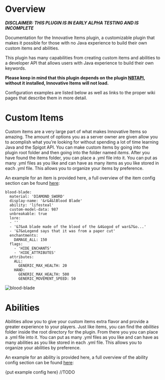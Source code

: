 # Overview
***DISCLAIMER: THIS PLUGIN IS IN EARLY ALPHA TESTING AND IS INCOMPLETE***

Documentation for the Innovative Items plugin, a customizable plugin that makes it possible for those with no Java experience to build their own custom items and abilities.

This plugin has many capabilities from creating custom items and abilities to a developer API that allows users with Java experience to build their own keywords.

**Please keep in mind that this plugin depends on the plugin [NBTAPI](https://www.spigotmc.org/resources/nbt-api.7939/), without it installed, Innovative Items will not load.**

Configuration examples are listed below as well as links to the proper wiki pages that describe them in more detail.

# Custom Items

Custom items are a very large part of what makes Innovative Items so amazing. The amount of options you as a server owner are given allow you to acomplish what you're looking for without spending a lot of time learning Java and the Spigot API. You can make custom items by going into the plugin root folder and then going into the folder named *items*. After you have found the items folder, you can place a .yml file into it. You can put as many .yml files as you like and can have as many items as you like stored in each .yml file. This allows you to organize your items by preference.

An example for an item is provided here, a full overview of the item config section can be found [here](https://github.com/BoBoBalloon/InnovativeItemsDOCS/wiki/Custom-Items):

```
blood-blade:
  material: 'DIAMOND_SWORD'
  display-name: '&r&4&lBlood Blade'
  ability: 'lifesteal'
  custom-model-data: 987
  unbreakable: true
  lore:
  - ''
  - '&7&oA blade made of the blood of the &4&ogod of war&7&o...'
  - '&7&oLegend says that it was from a paper cut'
  enchantments:
    DAMAGE_ALL: 150
  flags:
    - 'HIDE_ENCHANTS'
    - 'HIDE_ATTRIBUTES'
  attributes:
    ALL:
      GENERIC_MAX_HEALTH: 20
    HAND:
      GENERIC_MAX_HEALTH: 500
      GENERIC_MOVEMENT_SPEED: 50
```

![blood-blade](https://user-images.githubusercontent.com/61363161/121826107-18dfc680-cc84-11eb-8b4b-00195290deca.png)

# Abilities

Abilities allow you to give your custom items extra flavor and provide a greater experience to your players. Just like items, you can find the *abilities* folder inside the root directory for the plugin. From there you you can place a .yml file into it. You can put as many .yml files as you like and can have as many abilities as you like stored in each .yml file. This allows you to organize your abilities by preference.

An example for an ability is provided here, a full overview of the ability config section can be found [here](https://github.com/BoBoBalloon/InnovativeItemsDOCS/wiki/Custom-Abilities):

{put example config here} //TODO
